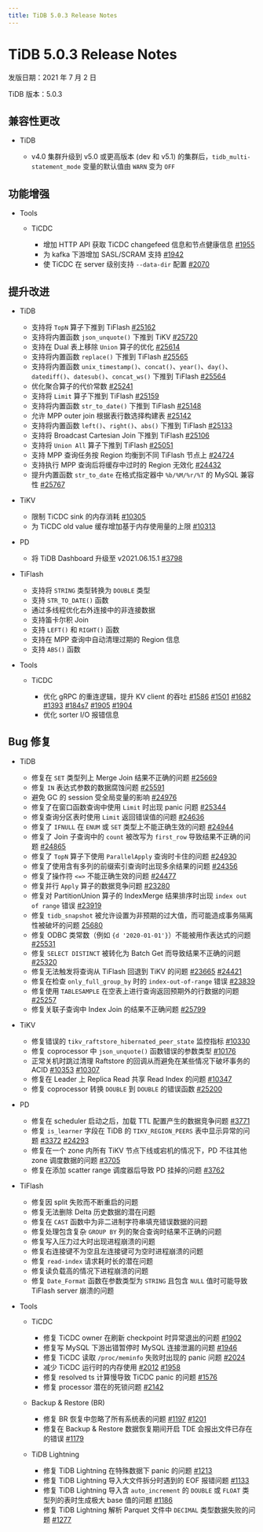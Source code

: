 ```yaml
---
title: TiDB 5.0.3 Release Notes
---
```


# TiDB 5.0.3 Release Notes

发版日期：2021 年 7 月 2 日

TiDB 版本：5.0.3

## 兼容性更改

+ TiDB

    - v4.0 集群升级到 v5.0 或更高版本 (dev 和 v5.1) 的集群后，`tidb_multi-statement_mode` 变量的默认值由 `WARN` 变为 `OFF`

## 功能增强

+ Tools

    + TiCDC

        - 增加 HTTP API 获取 TiCDC changefeed 信息和节点健康信息 [#1955](https://github.com/pingcap/ticdc/pull/1955)
        - 为 kafka 下游增加 SASL/SCRAM 支持 [#1942](https://github.com/pingcap/ticdc/pull/1942)
        - 使 TiCDC 在 server 级别支持 `--data-dir` 配置 [#2070](https://github.com/pingcap/ticdc/pull/2070)

## 提升改进

+ TiDB

    - 支持将 `TopN` 算子下推到 TiFlash [#25162](https://github.com/pingcap/tidb/pull/25162)
    - 支持将内置函数 `json_unquote()` 下推到 TiKV [#25720](https://github.com/pingcap/tidb/pull/25720)
    - 支持在 Dual 表上移除 `Union` 算子的优化 [#25614](https://github.com/pingcap/tidb/pull/25614)
    - 支持将内置函数 `replace()` 下推到 TiFlash [#25565](https://github.com/pingcap/tidb/pull/25565)
    - 支持将内置函数 `unix_timestamp()`、`concat()`、`year()`、`day()`、`datediff()`、`datesub()`、`concat_ws()` 下推到 TiFlash [#25564](https://github.com/pingcap/tidb/pull/25564)
    - 优化聚合算子的代价常数 [#25241](https://github.com/pingcap/tidb/pull/25241)
    - 支持将 `Limit` 算子下推到 TiFlash [#25159](https://github.com/pingcap/tidb/pull/25159)
    - 支持将内置函数 `str_to_date()` 下推到 TiFlash [#25148](https://github.com/pingcap/tidb/pull/25148)
    - 允许 MPP outer join 根据表行数选择构建表 [#25142](https://github.com/pingcap/tidb/pull/25142)
    - 支持将内置函数 `left()`、`right()`、`abs()` 下推到 TiFlash [#25133](https://github.com/pingcap/tidb/pull/25133)
    - 支持将 Broadcast Cartesian Join 下推到 TiFlash [#25106](https://github.com/pingcap/tidb/pull/25106)
    - 支持将 `Union All` 算子下推到 TiFlash [#25051](https://github.com/pingcap/tidb/pull/25051)
    - 支持 MPP 查询任务按 Region 均衡到不同 TiFlash 节点上 [#24724](https://github.com/pingcap/tidb/pull/24724)
    - 支持执行 MPP 查询后将缓存中过时的 Region 无效化 [#24432](https://github.com/pingcap/tidb/pull/24432)
    - 提升内置函数 `str_to_date` 在格式指定器中 `%b/%M/%r/%T` 的 MySQL 兼容性 [#25767](https://github.com/pingcap/tidb/pull/25767)

+ TiKV

    - 限制 TiCDC sink 的内存消耗 [#10305](https://github.com/tikv/tikv/pull/10305)
    - 为 TiCDC old value 缓存增加基于内存使用量的上限 [#10313](https://github.com/tikv/tikv/pull/10313)

+ PD

    - 将 TiDB Dashboard 升级至 v2021.06.15.1 [#3798](https://github.com/pingcap/pd/pull/3798)

+ TiFlash

    - 支持将 `STRING` 类型转换为 `DOUBLE` 类型
    - 支持 `STR_TO_DATE()` 函数
    - 通过多线程优化右外连接中的非连接数据
    - 支持笛卡尔积 Join
    - 支持 `LEFT()` 和 `RIGHT()` 函数
    - 支持在 MPP 查询中自动清理过期的 Region 信息
    - 支持 `ABS()` 函数

+ Tools

    + TiCDC

        - 优化 gRPC 的重连逻辑，提升 KV client 的吞吐 [#1586](https://github.com/pingcap/ticdc/issues/1586) [#1501](https://github.com/pingcap/ticdc/issues/1501#issuecomment-820027078) [#1682](https://github.com/pingcap/ticdc/pull/1682) [#1393](https://github.com/pingcap/ticdc/issues/1393) [#184s7](https://github.com/pingcap/ticdc/pull/1847) [#1905](https://github.com/pingcap/ticdc/issues/1905) [#1904](https://github.com/pingcap/ticdc/issues/1904)
        - 优化 sorter I/O 报错信息

## Bug 修复

+ TiDB

    - 修复在 `SET` 类型列上 Merge Join 结果不正确的问题 [#25669](https://github.com/pingcap/tidb/issues/25669)
    - 修复 `IN` 表达式参数的数据腐蚀问题 [#25591](https://github.com/pingcap/tidb/issues/25591)
    - 避免 GC 的 session 受全局变量的影响 [#24976](https://github.com/pingcap/tidb/issues/24976)
    - 修复了在窗口函数查询中使用 `Limit` 时出现 panic 问题 [#25344](https://github.com/pingcap/tidb/issues/25344)
    - 修复查询分区表时使用 `Limit` 返回错误值的问题 [#24636](https://github.com/pingcap/tidb/issues/24636)
    - 修复了 `IFNULL` 在 `ENUM` 或 `SET` 类型上不能正确生效的问题 [#24944](https://github.com/pingcap/tidb/issues/24944)
    - 修复了 Join 子查询中的 `count` 被改写为 `first_row` 导致结果不正确的问题 [#24865](https://github.com/pingcap/tidb/issues/24865)
    - 修复了 `TopN` 算子下使用 `ParallelApply` 查询时卡住的问题 [#24930](https://github.com/pingcap/tidb/issues/24930)
    - 修复了使用含有多列的前缀索引查询时出现多余结果的问题 [#24356](https://github.com/pingcap/tidb/issues/24356)
    - 修复了操作符 `<=>` 不能正确生效的问题 [#24477](https://github.com/pingcap/tidb/issues/24477)
    - 修复并行 `Apply` 算子的数据竞争问题 [#23280](https://github.com/pingcap/tidb/issues/23280)
    - 修复对 PartitionUnion 算子的 IndexMerge 结果排序时出现 `index out of range` 错误 [#23919](https://github.com/pingcap/tidb/issues/23919)
    - 修复 `tidb_snapshot` 被允许设置为非预期的过大值，而可能造成事务隔离性被破坏的问题 [25680]( https://github.com/pingcap/tidb/issues/25680)
    - 修复 ODBC 类常数（例如 `{d '2020-01-01'}`）不能被用作表达式的问题 [#25531](https://github.com/pingcap/tidb/issues/25531)
    - 修复 `SELECT DISTINCT` 被转化为 Batch Get 而导致结果不正确的问题 [#25320](https://github.com/pingcap/tidb/issues/25320)
    - 修复无法触发将查询从 TiFlash 回退到 TiKV 的问题 [#23665](https://github.com/pingcap/tidb/issues/23665) [#24421](https://github.com/pingcap/tidb/issues/24421)
    - 修复在检查 `only_full_group_by` 时的 `index-out-of-range` 错误 [#23839](https://github.com/pingcap/tidb/issues/23839)
    - 修复使用 `TABLESAMPLE` 在空表上进行查询返回预期外的行数据的问题 [#25257](https://github.com/pingcap/tidb/issues/25257)
    - 修复关联子查询中 Index Join 的结果不正确问题 [#25799](https://github.com/pingcap/tidb/issues/25799)

+ TiKV

    - 修复错误的 `tikv_raftstore_hibernated_peer_state` 监控指标 [#10330](https://github.com/tikv/tikv/issues/10330)
    - 修复 coprocessor 中 `json_unquote()` 函数错误的参数类型 [#10176](https://github.com/tikv/tikv/issues/10176)
    - 正常关机时跳过清理 Raftstore 的回调从而避免在某些情况下破坏事务的 ACID [#10353](https://github.com/tikv/tikv/issues/10353) [#10307](https://github.com/tikv/tikv/issues/10307)
    - 修复在 Leader 上 Replica Read 共享 Read Index 的问题 [#10347](https://github.com/tikv/tikv/issues/10347)
    - 修复 coprocessor 转换 `DOUBLE` 到 `DOUBLE` 的错误函数 [#25200](https://github.com/pingcap/tidb/issues/25200)
+ PD

    - 修复在 scheduler 启动之后，加载 TTL 配置产生的数据竞争问题 [#3771](https://github.com/tikv/pd/issues/3771)
    - 修复 `is_learner` 字段在 TiDB 的 `TIKV_REGION_PEERS` 表中显示异常的问题 [#3372](https://github.com/tikv/pd/issues/3372) [#24293](https://github.com/pingcap/tidb/issues/24293)
    - 修复在一个 zone 内所有 TiKV 节点下线或宕机的情况下，PD 不往其他 zone 调度数据的问题 [#3705](https://github.com/tikv/pd/issues/3705)
    - 修复在添加 scatter range 调度器后导致 PD 挂掉的问题 [#3762](https://github.com/tikv/pd/pull/3762)

+ TiFlash

    - 修复因 split 失败而不断重启的问题
    - 修复无法删除 Delta 历史数据的潜在问题
    - 修复在 `CAST` 函数中为非二进制字符串填充错误数据的问题
    - 修复处理包含复杂 `GROUP BY` 列的聚合查询时结果不正确的问题
    - 修复写入压力过大时出现进程崩溃的问题
    - 修复右连接键不为空且左连接键可为空时进程崩溃的问题
    - 修复 `read-index` 请求耗时长的潜在问题
    - 修复读负载高的情况下进程崩溃的问题
    - 修复 `Date_Format` 函数在参数类型为 `STRING` 且包含 `NULL` 值时可能导致 TiFlash server 崩溃的问题

+ Tools

    + TiCDC

        - 修复 TiCDC owner 在刷新 checkpoint 时异常退出的问题 [#1902](https://github.com/pingcap/ticdc/issues/1902)
        - 修复写 MySQL 下游出错暂停时 MySQL 连接泄漏的问题 [#1946](https://github.com/pingcap/ticdc/pull/1946)
        - 修复 TiCDC 读取 `/proc/meminfo` 失败时出现的 panic 问题 [#2024](https://github.com/pingcap/ticdc/pull/2024)
        - 减少 TiCDC 运行时的内存使用 [#2012](https://github.com/pingcap/ticdc/pull/2012) [#1958](https://github.com/pingcap/ticdc/pull/1958)
        - 修复 resolved ts 计算慢导致 TiCDC panic 的问题 [#1576](https://github.com/pingcap/ticdc/issues/1576)
        - 修复 processor 潜在的死锁问题 [#2142](https://github.com/pingcap/ticdc/pull/2142)

    + Backup & Restore (BR)

        - 修复 BR 恢复中忽略了所有系统表的问题 [#1197](https://github.com/pingcap/br/issues/1197) [#1201](https://github.com/pingcap/br/issues/1201)
        - 修复在 Backup & Restore 数据恢复期间开启 TDE 会报出文件已存在的错误 [#1179](https://github.com/pingcap/br/issues/1179)

    + TiDB Lightning

        - 修复 TiDB Lightning 在特殊数据下 panic 的问题 [#1213](https://github.com/pingcap/br/issues/1213)
        - 修复 TiDB Lightning 导入大文件拆分时遇到的 EOF 报错问题 [#1133](https://github.com/pingcap/br/issues/1133)
        - 修复 TiDB Lightning 导入含 `auto_increment` 的 `DOUBLE` 或 `FLOAT` 类型列的表时生成极大 base 值的问题 [#1186](https://github.com/pingcap/br/pull/1186)
        - 修复 TiDB Lightning 解析 Parquet 文件中 `DECIMAL` 类型数据失败的问题 [#1277](https://github.com/pingcap/br/pull/1277)
